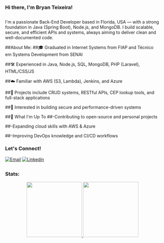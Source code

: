 ### Hi there, I'm Bryan Teixeira!

##

I'm a passionate Back-End Developer based in Florida, USA — with a strong foundation in Java (Spring Boot), Node.js, and MongoDB. I build scalable, secure, and efficient APIs and systems, always aiming to deliver clean and well-documented code.

##About Me:
##🎓 Graduated in Internet Systems from FIAP and Técnico em Systems Development from SENAI

##🛠️ Experienced in Java, Node.js, SQL, MongoDB, PHP (Laravel), HTML/CSS/JS

##☁️ Familiar with AWS (S3, Lambda), Jenkins, and Azure

##📂 Projects include CRUD systems, RESTful APIs, CEP lookup tools, and full-stack applications

##🔐 Interested in building secure and performance-driven systems

##💼 What I'm Up To
##-Contributing to open-source and personal projects

##-Expanding cloud skills with AWS & Azure

##-Improving DevOps knowledge and CI/CD workflows

###  Let's Connect!

[![Email](https://img.shields.io/badge/Email-EA4335?style=for-the-badge&logo=gmail&logoColor=white)](mailto:bryan.teixeir2004@gmail.com)
[![Linkedin](https://img.shields.io/badge/Linkedin-2867b2?style=for-the-badge&logo=linkedin&logoColor=white)](https://www.linkedin.com/in/bryan-teixeira-320766269)

##

### Stats: 
<div align="center">
  <a href="https://github.com/bryandevsx">
  <img height="180em" src="https://github-readme-stats.vercel.app/api?username=bryandevsx&show_icons=true&theme=dark&include_all_commits=true&count_private=true"/>
  <img height="180em" src="https://github-readme-stats.vercel.app/api/top-langs/?username=bryandevsx&layout=compact&langs_count=7&theme=dark"/>
</div>
